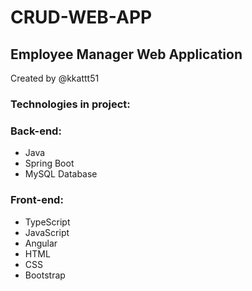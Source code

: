 # CRUD-WEB-APP
## Employee Manager Web Application
Created by @kkattt51
### Technologies in project:
### Back-end:
- Java
- Spring Boot
- MySQL Database
### Front-end:
- TypeScript
- JavaScript
- Angular
- HTML
- CSS
- Bootstrap

